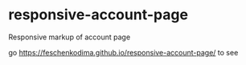 # responsive-account-page
Responsive markup of account page

go https://feschenkodima.github.io/responsive-account-page/ to see
